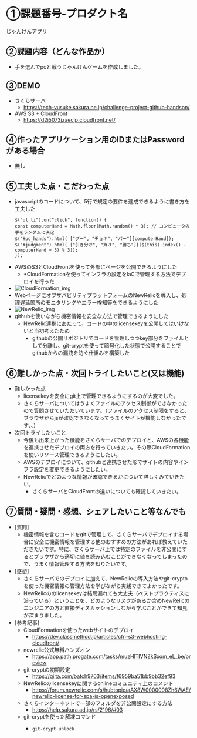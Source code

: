 # ①課題番号-プロダクト名

じゃんけんアプリ

## ②課題内容（どんな作品か）

- 手を選んでpcと戦うじゃんけんゲームを作成しました。

## ③DEMO
- さくらサーバ
    -  https://tech-yusuke.sakura.ne.jp/challenge-project-github-handson/
- AWS S3 + CloudFront
    - https://d2i5073jzaeclp.cloudfront.net/

## ④作ったアプリケーション用のIDまたはPasswordがある場合
- 無し
<!-- - ID: 〇〇〇〇〇〇〇〇
- PW: 〇〇〇〇〇〇〇〇 -->

## ⑤工夫した点・こだわった点
- javascriptのコードについて、5行で規定の要件を達成できるように書き方を工夫した
  ```
  $("ul li").on("click", function() {
  const computerHand = Math.floor(Math.random() * 3); // コンピュータの手をランダムに決定
  $("#pc_hands").html( ["グー", "チョキ", "パー"][computerHand]);
  $("#judgment").html( ["引き分け", "負け", "勝ち"][($(this).index() - computerHand + 3) % 3]);
  });
- AWSのS3とCloudFrontを使って外部にページを公開できるようにした
    - +CloudFormationを使ってインフラの設定をIaCで管理する方法でデプロイを行った
-  ![CloudFormation_img](img/CloudFormation.png)
- WebページにオブザバビリティプラットフォームのNewRelicを導入し、処理遅延箇所のモニタリングやエラー検知等をできるようにした
- ![NewRelic_img](img/NewRelic.png)
- githubを使いながら機密情報を安全な方法で管理できるようにした
    - NewRelic連携にあたって、コードの中のlicensekeyを公開してはいけないと当初考えたため
        - githubの公開リポジトリでコードを管理しつつkey部分をファイルとして分離し、git-cryptを使って暗号化した状態で公開することでgithubからの漏洩を防ぐ仕組みを構築した

## ⑥難しかった点・次回トライしたいこと(又は機能)
- 難しかった点
    - licensekeyを安全にgit上で管理できるようにするのが大変でした。
    - さくらサーバについてはうまくファイルのアクセス制御ができなかったので質問させていただいています。（ファイルのアクセス制限をすると、ブラウザからjsが確認できなくなってうまくサイトが機能しなかったです、、）
- 次回トライしたいこと
    - 今後も出来上がった機能をさくらサーバでのデプロイと、AWSの各機能を連携させたデプロイの両方を行っていきたい。その際CloudFormationを使いリソース管理できるようにしたい。
    - AWSのデプロイについて、githubと連携させた形でサイトの内容やインフラ設定を変更できるようにしたい。
    - NewRelicでどのような情報が確認できるかについて詳しくみていきたい。
        - さくらサーバとCloudFrontの違いについても確認していきたい。

## ⑦質問・疑問・感想、シェアしたいこと等なんでも

- [質問]
    - 機密情報を含むコードをgitで管理して、さくらサーバでデプロイする場合に安全に機密情報を管理する他のおすすめの方法があれば教えていただきたいです。特に、さくらサーバ上では特定のファイルを非公開にするとブラウザから適切に値を読み込むことができなくなってしまったので、うまく情報管理する方法を知りたいです。
- [感想]
    - さくらサーバでのデプロイに加えて、NewRelicの導入方法やgit-cryptoを使った機密情報の管理方法を学びながら実践できてよかったです。
    - NewRelicののlicensekeyは結局漏れても大丈夫（ベストプラクティスに沿っている）ということを、どのようなリスクがあるか含めNewRelicのエンジニアの方と直接ディスカッションしながら学ぶことができて知見が深まりました。
- [参考記事]
  - CloudFormationを使ったwebサイトのデプロイ
    - https://dev.classmethod.jp/articles/cfn-s3-webhosting-cloudfront/
  - newrelic公式無料ハンズオン
    - https://app.path.progate.com/tasks/muzHlTIVNZkSxom_eL_be/preview
  - git-cryptの初期設定
    - https://qiita.com/batch9703/items/f6959ba51bb9bb32ef93
  - NewRelicのlicensekeyに関するonlineコミュニティ上のコメント
    - https://forum.newrelic.com/s/hubtopic/aAX8W0000008Zh6WAE/newrelic-license-for-spa-is-openexposed
  - さくらインターネットで一部のフォルダを非公開設定にする方法
    - https://help.sakura.ad.jp/rs/2196/#03
  - git-cryptを使った解凍コマンド
    - ```
      git-crypt unlock
